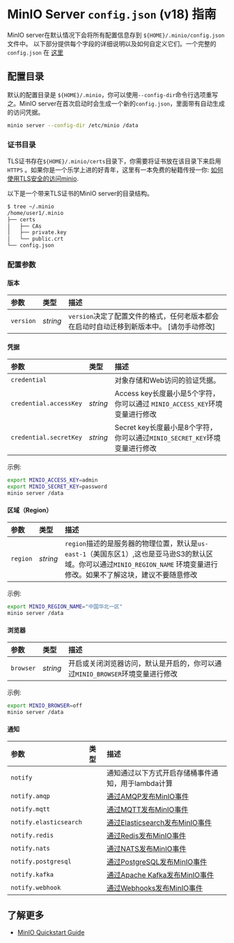 # MinIO Server `config.json` (v18) 指南

MinIO server在默认情况下会将所有配置信息存到 `${HOME}/.minio/config.json` 文件中。 以下部分提供每个字段的详细说明以及如何自定义它们。一个完整的 `config.json` 在 [这里](https://raw.githubusercontent.com/minio/minio/master/docs/config/config.sample.json)

## 配置目录

默认的配置目录是 `${HOME}/.minio`，你可以使用`--config-dir`命令行选项重写之。MinIO server在首次启动时会生成一个新的`config.json`，里面带有自动生成的访问凭据。 

```sh
minio server --config-dir /etc/minio /data
```

### 证书目录

TLS证书存在`${HOME}/.minio/certs`目录下，你需要将证书放在该目录下来启用`HTTPS` 。如果你是一个乐学上进的好青年，这里有一本免费的秘籍传授一你: [如何使用TLS安全的访问minio](http://docs.minio.org.cn/docs/master/how-to-secure-access-to-minio-server-with-tls).

以下是一个带来TLS证书的MinIO server的目录结构。

```sh
$ tree ~/.minio
/home/user1/.minio
├── certs
│   ├── CAs
│   ├── private.key
│   └── public.crt
└── config.json
```

### 配置参数

#### 版本

| 参数                                                         | 类型 | 描述 |
| :----------------------------------------------------------- | :--- | :--- |
| `version`|*string*| `version`决定了配置文件的格式，任何老版本都会在启动时自动迁移到新版本中。 [请勿手动修改] |      |      |

#### 凭据

| 参数                                                         | 类型 | 描述                          |
| :----------------------------------------------------------- | :--- | :---------------------------- |
| `credential`                                                 |      | 对象存储和Web访问的验证凭据。 |
| `credential.accessKey` | *string* | Access key长度最小是5个字符，你可以通过 `MINIO_ACCESS_KEY`环境变量进行修改 |      |                               |
| `credential.secretKey` | *string* | Secret key长度最小是8个字符，你可以通过`MINIO_SECRET_KEY`环境变量进行修改 |      |                               |

示例:

```sh
export MINIO_ACCESS_KEY=admin
export MINIO_SECRET_KEY=password
minio server /data
```

#### 区域（Region）

| 参数                                                         | 类型 | 描述 |
| :----------------------------------------------------------- | :--- | :--- |
| `region`| *string* | `region`描述的是服务器的物理位置，默认是`us-east-1`（美国东区1）,这也是亚马逊S3的默认区域。你可以通过`MINIO_REGION_NAME` 环境变量进行修改。如果不了解这块，建议不要随意修改 |      |      |

示例:

```sh
export MINIO_REGION_NAME="中国华北一区"
minio server /data
```

#### 浏览器

| 参数                                                         | 类型 | 描述 |
| :----------------------------------------------------------- | :--- | :--- |
| `browser`| *string* | 开启或关闭浏览器访问，默认是开启的，你可以通过`MINIO_BROWSER`环境变量进行修改 |      |      |

示例:

```sh
export MINIO_BROWSER=off
minio server /data
```

#### 通知

| 参数                   | 类型 | 描述                                                         |
| :--------------------- | :--- | :----------------------------------------------------------- |
| `notify`               |      | 通知通过以下方式开启存储桶事件通知，用于lambda计算           |
| `notify.amqp`          |      | [通过AMQP发布MinIO事件](http://docs.minio.org.cn/docs/master/minio-bucket-notification-guide#AMQP) |
| `notify.mqtt`          |      | [通过MQTT发布MinIO事件](http://docs.minio.org.cn/docs/master/minio-bucket-notification-guide#MQTT) |
| `notify.elasticsearch` |      | [通过Elasticsearch发布MinIO事件](http://docs.minio.org.cn/docs/master/minio-bucket-notification-guide#Elasticsearch) |
| `notify.redis`         |      | [通过Redis发布MinIO事件](http://docs.minio.org.cn/docs/master/minio-bucket-notification-guide#Redis) |
| `notify.nats`          |      | [通过NATS发布MinIO事件](http://docs.minio.org.cn/docs/master/minio-bucket-notification-guide#NATS) |
| `notify.postgresql`    |      | [通过PostgreSQL发布MinIO事件](http://docs.minio.org.cn/docs/master/minio-bucket-notification-guide#PostgreSQL) |
| `notify.kafka`         |      | [通过Apache Kafka发布MinIO事件](http://docs.minio.org.cn/docs/master/minio-bucket-notification-guide#apache-kafka) |
| `notify.webhook`       |      | [通过Webhooks发布MinIO事件](http://docs.minio.org.cn/docs/master/minio-bucket-notification-guide#webhooks) |

## 了解更多

- [MinIO Quickstart Guide](http://docs.minio.org.cn/docs/master/minio-quickstart-guide)